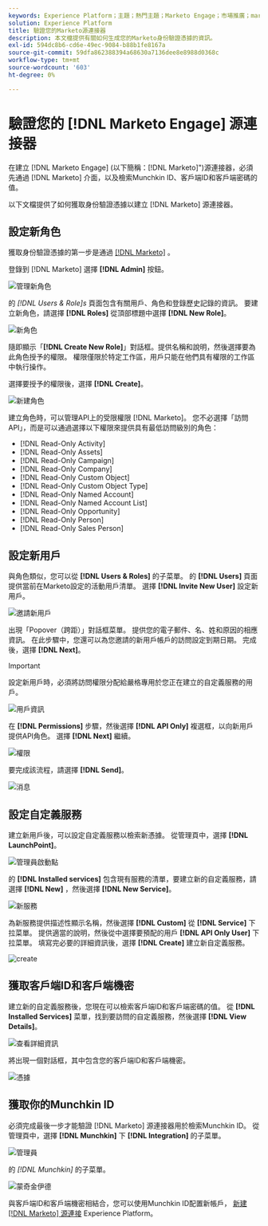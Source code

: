 ```yaml
---
keywords: Experience Platform；主題；熱門主題；Marketo Engage；市場推廣；marketo engage;marketo
solution: Experience Platform
title: 驗證您的Marketo源連接器
description: 本文檔提供有關如何生成您的Marketo身份驗證憑據的資訊。
exl-id: 594dc8b6-cd6e-49ec-9084-b88b1fe8167a
source-git-commit: 59dfa862388394a68630a7136dee8e8988d0368c
workflow-type: tm+mt
source-wordcount: '603'
ht-degree: 0%

---
```


# 驗證您的 [!DNL Marketo Engage] 源連接器

在建立 [!DNL Marketo Engage] (以下簡稱：[!DNL Marketo]&quot;)源連接器，必須先通過 [!DNL Marketo] 介面，以及檢索Munchkin ID、客戶端ID和客戶端密碼的值。

以下文檔提供了如何獲取身份驗證憑據以建立 [!DNL Marketo] 源連接器。

## 設定新角色

獲取身份驗證憑據的第一步是通過 [[!DNL Marketo]](https://app-sjint.marketo.com/#MM0A1) 。

登錄到 [!DNL Marketo] 選擇 **[!DNL Admin]** 按鈕。

![管理新角色](../images/marketo/home.png)

的 *[!DNL Users & Role]s* 頁面包含有關用戶、角色和登錄歷史記錄的資訊。 要建立新角色，請選擇 **[!DNL Roles]** 從頂部標題中選擇 **[!DNL New Role]**。

![新角色](../images/marketo/new-role.png)

隨即顯示「**[!DNL Create New Role]**」對話框。提供名稱和說明，然後選擇要為此角色授予的權限。 權限僅限於特定工作區，用戶只能在他們具有權限的工作區中執行操作。

選擇要授予的權限後，選擇 **[!DNL Create]**。

![新建角色](../images/marketo/create-new-role.png)

建立角色時，可以管理API上的受限權限 [!DNL Marketo]。 您不必選擇「訪問API」，而是可以通過選擇以下權限來提供具有最低訪問級別的角色：

* [!DNL Read-Only Activity]
* [!DNL Read-Only Assets]
* [!DNL Read-Only Campaign]
* [!DNL Read-Only Company]
* [!DNL Read-Only Custom Object]
* [!DNL Read-Only Custom Object Type]
* [!DNL Read-Only Named Account]
* [!DNL Read-Only Named Account List]
* [!DNL Read-Only Opportunity]
* [!DNL Read-Only Person]
* [!DNL Read-Only Sales Person]

## 設定新用戶

與角色類似，您可以從 **[!DNL Users & Roles]** 的子菜單。 的 **[!DNL Users]** 頁面提供當前在Marketo設定的活動用戶清單。 選擇 **[!DNL Invite New User]** 設定新用戶。

![邀請新用戶](../images/marketo/invite-new-user.png)

出現「Popover（跨距）」對話框菜單。 提供您的電子郵件、名、姓和原因的相應資訊。 在此步驟中，您還可以為您邀請的新用戶帳戶的訪問設定到期日期。 完成後，選擇 **[!DNL Next]**。

>[!IMPORTANT]
>
>設定新用戶時，必須將訪問權限分配給嚴格專用於您正在建立的自定義服務的用戶。

![用戶資訊](../images/marketo/new-user-info.png)

在 **[!DNL Permissions]** 步驟，然後選擇 **[!DNL API Only]** 複選框，以向新用戶提供API角色。 選擇 **[!DNL Next]** 繼續。

![權限](../images/marketo/permissions.png)

要完成該流程，請選擇 **[!DNL Send]**。

![消息](../images/marketo/message.png)

## 設定自定義服務

建立新用戶後，可以設定自定義服務以檢索新憑據。 從管理頁中，選擇 **[!DNL LaunchPoint]**。

![管理員啟動點](../images/marketo/admin-launchpoint.png)

的 **[!DNL Installed services]** 包含現有服務的清單，要建立新的自定義服務，請選擇 **[!DNL New]** ，然後選擇 **[!DNL New Service]**。

![新服務](../images/marketo/new-service.png)

為新服務提供描述性顯示名稱，然後選擇 **[!DNL Custom]** 從 **[!DNL Service]** 下拉菜單。 提供適當的說明，然後從中選擇要預配的用戶 **[!DNL API Only User]** 下拉菜單。 填寫完必要的詳細資訊後，選擇 **[!DNL Create]** 建立新自定義服務。

![create](../images/marketo/create.png)

## 獲取客戶端ID和客戶端機密

建立新的自定義服務後，您現在可以檢索客戶端ID和客戶端密碼的值。 從 **[!DNL Installed Services]** 菜單，找到要訪問的自定義服務，然後選擇 **[!DNL View Details]**。

![查看詳細資訊](../images/marketo/view-details.png)

將出現一個對話框，其中包含您的客戶端ID和客戶端機密。

![憑據](../images/marketo/credentials.png)

## 獲取你的Munchkin ID

必須完成最後一步才能驗證 [!DNL Marketo] 源連接器用於檢索Munchkin ID。 從管理頁中，選擇 **[!DNL Munchkin]** 下 **[!DNL Integration]** 的子菜單。

![管理員](../images/marketo/admin-munchkin.png)

的 *[!DNL Munchkin]* 的子菜單。

![蒙奇金伊德](../images/marketo/munchkin-id.png)

與客戶端ID和客戶端機密相結合，您可以使用Munchkin ID配置新帳戶， [新建 [!DNL Marketo] 源連接](../../../tutorials/ui/create/adobe-applications/marketo.md) Experience Platform。
